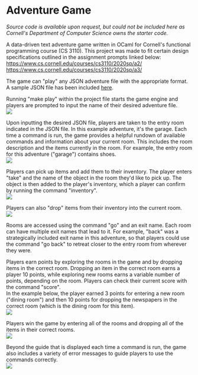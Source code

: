 # Adventure Game

*Source code is available upon request, but could not be included here as Cornell's Department of Computer Science owns the starter code.*

A data-driven text adventure game written in OCaml for Cornell's functional programming course (CS 3110). This project was made to fit certain design specifications outlined in the assignment prompts linked below: <br/>
https://www.cs.cornell.edu/courses/cs3110/2020sp/a2/ <br/>
https://www.cs.cornell.edu/courses/cs3110/2020sp/a3/

The game can "play" any JSON adventure file with the appropriate format. A sample JSON file has been included [here](smith_garage.json).

Running "make play" within the project file starts the game engine and players are prompted to input the name of their desired adventure file. <br/>
![](img/welcome-screen.png)

Upon inputting the desired JSON file, players are taken to the entry room indicated in the JSON file. In this example adventure, it's the garage. Each time a command is run, the game provides a helpful rundown of available commands and information about your current room. This includes the room description and the items currently in the room. For example, the entry room for this adventure ("garage") contains shoes. <br/>
![](img/enter-adventure.png)

Players can pick up items and add them to their inventory. The player enters "take" and the name of the object in the room they'd like to pick up. The object is then added to the player's inventory, which a player can confirm by running the command "inventory". <br/>
![](img/taking-items.png)

Players can also "drop" items from their inventory into the current room. <br/>
![](img/inventory-items.png)

Rooms are accessed using the command "go" and an exit name. Each room can have multiple exit names that lead to it. For example, "back" was a strategically included exit name in this adventure, so that players could use the command "go back" to retreat closer to the entry room from wherever they were. 

Players earn points by exploring the rooms in the game and by dropping items in the correct room. Dropping an item in the correct room earns a player 10 points, while exploring new rooms earns a variable number of points, depending on the room. Players can check their current score with the command "score". <br/>
In the example below, the player earned 3 points for entering a new room ("dining room") and then 10 points for dropping the newspapers in the correct room (which is the dining room for this item). <br/>
![](img/scoring.png)

Players win the game by entering all of the rooms and dropping all of the items in their correct rooms. <br/>
![](img/win-screen.png)

Beyond the guide that is displayed each time a command is run, the game also includes a variety of error messages to guide players to use the commands correctly. <br/>
![](img/error-messages.png)
